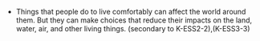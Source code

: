  - Things that people do to live comfortably can affect the world around them. But they can make choices that reduce their impacts on the land, water, air, and other living things. (secondary to K-ESS2-2),(K-ESS3-3)